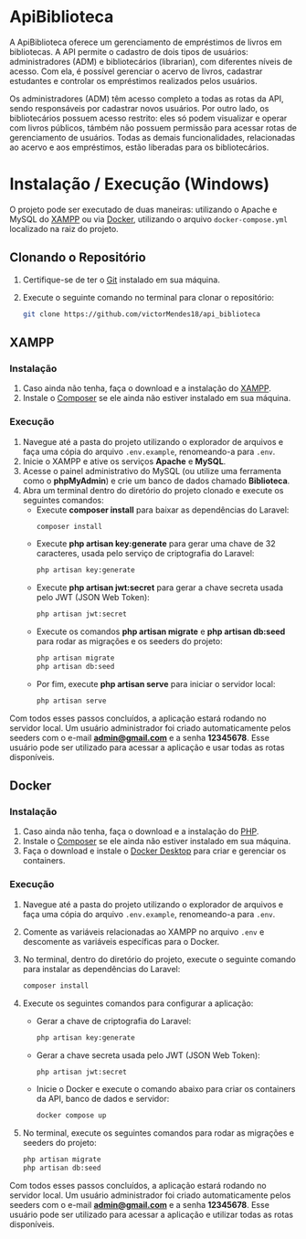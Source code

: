 # ApiBiblioteca
A ApiBiblioteca oferece um gerenciamento de empréstimos de livros em bibliotecas. A API permite o cadastro de dois tipos de usuários: administradores (ADM) e bibliotecários (librarian), com diferentes níveis de acesso. Com ela, é possível gerenciar o acervo de livros, cadastrar estudantes e controlar os empréstimos realizados pelos usuários.

Os administradores (ADM) têm acesso completo a todas as rotas da API, sendo responsáveis por cadastrar novos usuários. Por outro lado, os bibliotecários possuem acesso restrito: eles só podem visualizar e operar com livros públicos, támbém não possuem permissão para acessar rotas de gerenciamento de usuários. Todas as demais funcionalidades, relacionadas ao acervo e aos empréstimos, estão liberadas para os bibliotecários.

# Instalação / Execução (Windows)
O projeto pode ser executado de duas maneiras: utilizando o Apache e MySQL do [XAMPP](https://www.apachefriends.org/pt_br/download.html) ou via [Docker](https://www.docker.com/products/docker-desktop/), utilizando o arquivo `docker-compose.yml` localizado na raiz do projeto.

## Clonando o Repositório
1. Certifique-se de ter o [Git](https://git-scm.com/downloads) instalado em sua máquina.
2. Execute o seguinte comando no terminal para clonar o repositório:

   ```bash
   git clone https://github.com/victorMendes18/api_biblioteca


## XAMPP

### Instalação
1. Caso ainda não tenha, faça o download e a instalação do [XAMPP](https://www.apachefriends.org/pt_br/download.html).
2. Instale o [Composer](https://getcomposer.org/download/) se ele ainda não estiver instalado em sua máquina.

### Execução
1. Navegue até a pasta do projeto utilizando o explorador de arquivos e faça uma cópia do arquivo `.env.example`, renomeando-a para `.env`.
2. Inicie o XAMPP e ative os serviços **Apache** e **MySQL**.
3. Acesse o painel administrativo do MySQL (ou utilize uma ferramenta como o **phpMyAdmin**) e crie um banco de dados chamado **Biblioteca**.
5. Abra um terminal dentro do diretório do projeto clonado e execute os seguintes comandos:
   - Execute **composer install** para baixar as dependências do Laravel:
     ```bash
     composer install
     ```
   - Execute **php artisan key:generate** para gerar uma chave de 32 caracteres, usada pelo serviço de criptografia do Laravel:
     ```bash
     php artisan key:generate
     ```
   - Execute **php artisan jwt:secret** para gerar a chave secreta usada pelo JWT (JSON Web Token):
     ```bash
     php artisan jwt:secret
     ```
   - Execute os comandos **php artisan migrate** e **php artisan db:seed** para rodar as migrações e os seeders do projeto:
     ```bash
     php artisan migrate
     php artisan db:seed
     ```
   - Por fim, execute **php artisan serve** para iniciar o servidor local:
     ```bash
     php artisan serve
     ```

Com todos esses passos concluídos, a aplicação estará rodando no servidor local. Um usuário administrador foi criado automaticamente pelos seeders com o e-mail **admin@gmail.com** e a senha **12345678**. Esse usuário pode ser utilizado para acessar a aplicação e usar todas as rotas disponíveis.

## Docker

### Instalação
1. Caso ainda não tenha, faça o download e a instalação do [PHP](https://www.php.net/downloads.php).
2. Instale o [Composer](https://getcomposer.org/download/) se ele ainda não estiver instalado em sua máquina.
3. Faça o download e instale o [Docker Desktop](https://www.docker.com/products/docker-desktop/) para criar e gerenciar os containers.

### Execução
1. Navegue até a pasta do projeto utilizando o explorador de arquivos e faça uma cópia do arquivo `.env.example`, renomeando-a para `.env`.
2. Comente as variáveis relacionadas ao XAMPP no arquivo `.env` e descomente as variáveis específicas para o Docker.
3. No terminal, dentro do diretório do projeto, execute o seguinte comando para instalar as dependências do Laravel:
    ```bash
    composer install
    ```
4. Execute os seguintes comandos para configurar a aplicação:
   - Gerar a chave de criptografia do Laravel:
     ```bash
     php artisan key:generate
     ```
   - Gerar a chave secreta usada pelo JWT (JSON Web Token):
     ```bash
     php artisan jwt:secret
     ```
   - Inicie o Docker e execute o comando abaixo para criar os containers da API, banco de dados e servidor:
     ```bash
     docker compose up
     ```

5. No terminal, execute os seguintes comandos para rodar as migrações e seeders do projeto:
     ```bash
     php artisan migrate
     php artisan db:seed
     ```

Com todos esses passos concluídos, a aplicação estará rodando no servidor local. Um usuário administrador foi criado automaticamente pelos seeders com o e-mail **admin@gmail.com** e a senha **12345678**. Esse usuário pode ser utilizado para acessar a aplicação e utilizar todas as rotas disponíveis.
